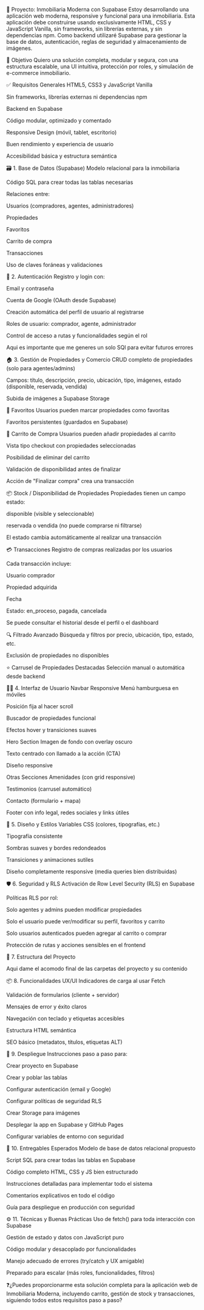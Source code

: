🏡 Proyecto: Inmobiliaria Moderna con Supabase
Estoy desarrollando una aplicación web moderna, responsive y funcional para una inmobiliaria. Esta aplicación debe construirse usando exclusivamente HTML, CSS y JavaScript Vanilla, sin frameworks, sin librerías externas, y sin dependencias npm. Como backend utilizaré Supabase para gestionar la base de datos, autenticación, reglas de seguridad y almacenamiento de imágenes.

🎯 Objetivo
Quiero una solución completa, modular y segura, con una estructura escalable, una UI intuitiva, protección por roles, y simulación de e-commerce inmobiliario.

✅ Requisitos Generales
HTML5, CSS3 y JavaScript Vanilla

Sin frameworks, librerías externas ni dependencias npm

Backend en Supabase

Código modular, optimizado y comentado

Responsive Design (móvil, tablet, escritorio)

Buen rendimiento y experiencia de usuario

Accesibilidad básica y estructura semántica

🗃️ 1. Base de Datos (Supabase)
Modelo relacional para la inmobiliaria

Código SQL para crear todas las tablas necesarias

Relaciones entre:

Usuarios (compradores, agentes, administradores)

Propiedades

Favoritos

Carrito de compra

Transacciones

Uso de claves foráneas y validaciones

🔐 2. Autenticación
Registro y login con:

Email y contraseña

Cuenta de Google (OAuth desde Supabase)

Creación automática del perfil de usuario al registrarse

Roles de usuario: comprador, agente, administrador

Control de acceso a rutas y funcionalidades según el rol

Aqui es importante que me generes un solo SQl para evitar futuros errores

🏠 3. Gestión de Propiedades y Comercio
CRUD completo de propiedades (solo para agentes/admins)

Campos: título, descripción, precio, ubicación, tipo, imágenes, estado (disponible, reservada, vendida)

Subida de imágenes a Supabase Storage

🔖 Favoritos
Usuarios pueden marcar propiedades como favoritas

Favoritos persistentes (guardados en Supabase)

🛒 Carrito de Compra
Usuarios pueden añadir propiedades al carrito

Vista tipo checkout con propiedades seleccionadas

Posibilidad de eliminar del carrito

Validación de disponibilidad antes de finalizar

Acción de "Finalizar compra" crea una transacción

📦 Stock / Disponibilidad de Propiedades
Propiedades tienen un campo estado:

disponible (visible y seleccionable)

reservada o vendida (no puede comprarse ni filtrarse)

El estado cambia automáticamente al realizar una transacción

💳 Transacciones
Registro de compras realizadas por los usuarios

Cada transacción incluye:

Usuario comprador

Propiedad adquirida

Fecha

Estado: en_proceso, pagada, cancelada

Se puede consultar el historial desde el perfil o el dashboard

🔍 Filtrado Avanzado
Búsqueda y filtros por precio, ubicación, tipo, estado, etc.

Exclusión de propiedades no disponibles

⭐ Carrusel de Propiedades Destacadas
Selección manual o automática desde backend

🧑‍💻 4. Interfaz de Usuario
Navbar Responsive
Menú hamburguesa en móviles

Posición fija al hacer scroll

Buscador de propiedades funcional

Efectos hover y transiciones suaves

Hero Section
Imagen de fondo con overlay oscuro

Texto centrado con llamado a la acción (CTA)

Diseño responsive

Otras Secciones
Amenidades (con grid responsive)

Testimonios (carrusel automático)

Contacto (formulario + mapa)

Footer con info legal, redes sociales y links útiles

🎨 5. Diseño y Estilos
Variables CSS (colores, tipografías, etc.)

Tipografía consistente

Sombras suaves y bordes redondeados

Transiciones y animaciones sutiles

Diseño completamente responsive (media queries bien distribuidas)

🛡️ 6. Seguridad y RLS
Activación de Row Level Security (RLS) en Supabase

Políticas RLS por rol:

Solo agentes y admins pueden modificar propiedades

Solo el usuario puede ver/modificar su perfil, favoritos y carrito

Solo usuarios autenticados pueden agregar al carrito o comprar

Protección de rutas y acciones sensibles en el frontend

📁 7. Estructura del Proyecto

Aqui dame el acomodo final de las carpetas del proyecto y su contenido

📦 8. Funcionalidades UX/UI
Indicadores de carga al usar Fetch

Validación de formularios (cliente + servidor)

Mensajes de error y éxito claros

Navegación con teclado y etiquetas accesibles

Estructura HTML semántica

SEO básico (metadatos, títulos, etiquetas ALT)

🚀 9. Despliegue
Instrucciones paso a paso para:

Crear proyecto en Supabase

Crear y poblar las tablas

Configurar autenticación (email y Google)

Configurar políticas de seguridad RLS

Crear Storage para imágenes

Desplegar la app en Supabase y GitHub Pages

Configurar variables de entorno con seguridad

📑 10. Entregables Esperados
 Modelo de base de datos relacional propuesto

 Script SQL para crear todas las tablas en Supabase

 Código completo HTML, CSS y JS bien estructurado

 Instrucciones detalladas para implementar todo el sistema

 Comentarios explicativos en todo el código

 Guía para despliegue en producción con seguridad

⚙️ 11. Técnicas y Buenas Prácticas
Uso de fetch() para toda interacción con Supabase

Gestión de estado y datos con JavaScript puro

Código modular y desacoplado por funcionalidades

Manejo adecuado de errores (try/catch y UX amigable)

Preparado para escalar (más roles, funcionalidades, filtros)

❓¿Puedes proporcionarme esta solución completa para la aplicación web de Inmobiliaria Moderna, incluyendo carrito, gestión de stock y transacciones, siguiendo todos estos requisitos paso a paso?